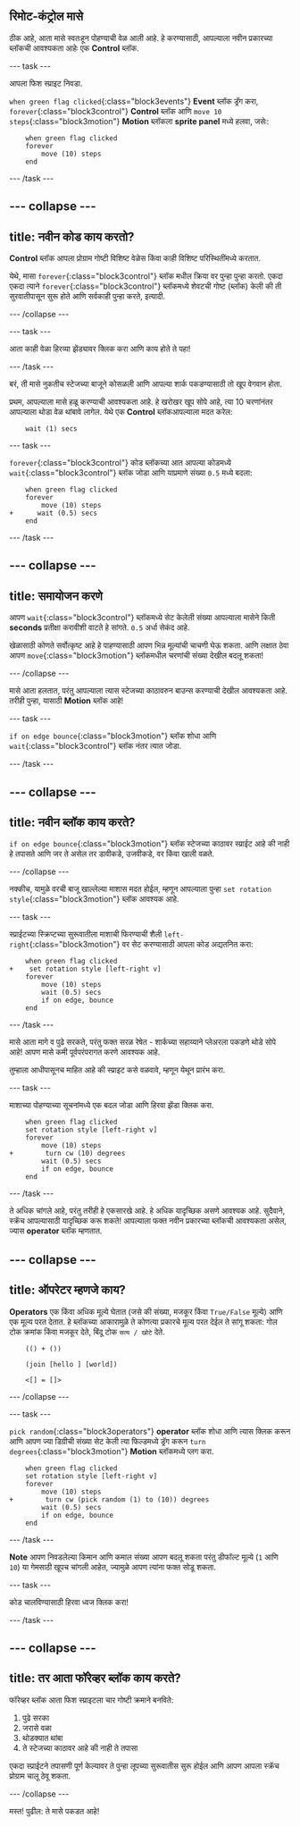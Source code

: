 ## रिमोट-कंट्रोल मासे

ठीक आहे, आता मासे स्वतःहून पोहण्याची वेळ आली आहे. हे करण्यासाठी, आपल्याला नवीन प्रकारच्या ब्लॉकची आवश्यकता आहेः एक **Control** ब्लॉक.

\--- task \---

आपला फिश स्प्राइट निवडा.

`when green flag clicked`{:class="block3events"} **Event** ब्लॉक ड्रॅग करा, `forever`{:class="block3control"} **Control** ब्लॉक आणि `move 10 steps`{:class="block3motion"} **Motion** ब्लॉकला **sprite panel** मध्ये हलवा, जसेः:

```blocks3
    when green flag clicked
    forever
        move (10) steps
    end
```

\--- /task \---

## \--- collapse \---

## title: नवीन कोड काय करतो?

**Control** ब्लॉक आपला प्रोग्राम गोष्टी विशिष्ट वेळेस किंवा काही विशिष्ट परिस्थितींमध्ये करतात.

येथे, मासा `forever`{:class="block3control"} ब्लॉक मधील क्रिया वर पुन्हा पुन्हा करतो. एकदा एकदा त्याने `forever`{:class="block3control"} ब्लॉकमध्ये शेवटची गोष्ट (ब्लॉक) केली की ती सुरवातीपासून सुरू होते आणि सर्वकाही पुन्हा करते, इत्यादी.

\--- /collapse \---

\--- task \---

आता काही वेळा हिरव्या झेंड्यावर क्लिक करा आणि काय होते ते पहा!

\--- /task \---

बरं, ती मासे नुकतीच स्टेजच्या बाजूने कोसळली आणि आपल्या शार्क पकडण्यासाठी तो खूप वेगवान होता.

प्रथम, आपल्याला मासे हळू करण्याची आवश्यकता आहे. हे खरोखर खूप सोपे आहे, त्या 10 चरणांनंतर आपल्याला थोडा वेळ थांबावे लागेल. येथे एक **Control** ब्लॉकआपल्याला मदत करेल:

```blocks3
    wait (1) secs
```

\--- task \---

`forever`{:class="block3control"} कोड ब्लॉकच्या आत आपल्या कोडमध्ये `wait`{:class="block3control"} ब्लॉक जोडा आणि याप्रमाणे संख्या `0.5` मध्ये बदला:

```blocks3
    when green flag clicked
    forever
        move (10) steps
+      wait (0.5) secs
    end
```

\--- /task \---

## \--- collapse \---

## title: समायोजन करणे

आपण `wait`{:class="block3control"} ब्लॉकमध्ये सेट केलेली संख्या आपल्याला मासेने किती **seconds** प्रतीक्षा करावीशी वाटते हे सांगते. ` 0.5 ` अर्धा सेकंद आहे.

खेळासाठी कोणते सर्वोत्कृष्ट आहे हे पाहण्यासाठी आपण भिन्न मूल्यांची चाचणी घेऊ शकता. आणि लक्षात ठेवा आपण `move`{:class="block3motion"} ब्लॉकमधील चरणांची संख्या देखील बदलू शकता!

\--- /collapse \---

मासे आता हलतात, परंतु आपल्याला त्यास स्टेजच्या काठावरुन बाउन्स करण्याची देखील आवश्यकता आहे. तरीही पुन्हा, यासाठी **Motion** ब्लॉक आहे!

\--- task \---

`if on edge bounce`{:class="block3motion"} ब्लॉक शोधा आणि `wait`{:class="block3control"} ब्लॉक नंतर त्यात जोडा.

\--- /task \---

## \--- collapse \---

## title: नवीन ब्लॉक काय करते?

`if on edge bounce`{:class="block3motion"} ब्लॉक स्टेजच्या काठावर स्प्राईट आहे की नाही हे तपासते आणि जर ते असेल तर डावीकडे, उजवीकडे, वर किंवा खाली वळते.

\--- /collapse \---

नक्कीच, यामुळे वरची बाजू खाल्लेल्या माशास मदत होईल, म्हणून आपल्याला पुन्हा `set rotation style`{:class="block3motion"} ब्लॉक आवश्यक आहे.

\--- task \---

स्प्राईटच्या स्क्रिप्टच्या सुरूवातीला माशाची फिरण्याची शैली `left-right`{:class="block3motion"} वर सेट करण्यासाठी आपला कोड अद्यतनित करा:

```blocks3
    when green flag clicked
+    set rotation style [left-right v]
    forever
        move (10) steps
        wait (0.5) secs
        if on edge, bounce
    end
```

\--- /task \---

मासे आता मागे व पुढे सरकते, परंतु फक्त सरळ रेषेत - शार्कच्या सहाय्याने प्लेअरला पकडणे थोडे सोपे आहे! आपण मासे कमी पूर्वपरंपरागत करणे आवश्यक आहे.

तुम्हाला आधीपासूनच माहित आहे की स्प्राइट कसे वळवावे, म्हणून येथून प्रारंभ करा.

\--- task \---

माशाच्या पोहण्याच्या सूचनांमध्ये एक बदल जोडा आणि हिरवा झेंडा क्लिक करा.

```blocks3
    when green flag clicked
    set rotation style [left-right v]
    forever
        move (10) steps
+        turn cw (10) degrees
        wait (0.5) secs
        if on edge, bounce
    end
```

\--- /task \---

ते अधिक चांगले आहे, परंतु तरीही हे एकसारखे आहे. हे अधिक यादृच्छिक असणे आवश्यक आहे. सुदैवाने, स्क्रॅच आपल्यासाठी यादृच्छिक करू शकते! आपल्याला फक्त नवीन प्रकारच्या ब्लॉकची आवश्यकता असेल, ज्यास **operator** ब्लॉक म्हणतात.

## \--- collapse \---

## title: ऑपरेटर म्हणजे काय?

**Operators** एक किंवा अधिक मूल्ये घेतात (जसे की संख्या, मजकूर किंवा `True/False` मूल्ये) आणि एक मूल्य परत देतात. हे ब्लॉकच्या आकारामुळे ते कोणत्या प्रकारचे मूल्य परत देईल ते सांगू शकता: गोल टोक क्रमांक किंवा मजकूर देते, बिंदू टोक `सत्य / खोटे` देते.

```blocks3
    (() + ())

    (join [hello ] [world])

    <[] = []>
```

\--- /collapse \---

\--- task \---

`pick random`{:class="block3operators"} **operator** ब्लॉक शोधा आणि त्यास क्लिक करून आणि आपण ज्या डिग्रीची संख्या सेट केली त्या फिल्डमध्ये ड्रॅग करून `turn degrees`{:class="block3motion"} **Motion** ब्लॉकमध्ये प्लग करा.

```blocks3
    when green flag clicked
    set rotation style [left-right v]
    forever 
        move (10) steps
+        turn cw (pick random (1) to (10)) degrees
        wait (0.5) secs
        if on edge, bounce
    end
```

\--- /task \---

**Note** आपण निवडलेल्या किमान आणि कमाल संख्या आपण बदलू शकता परंतु डीफॉल्ट मूल्ये (`1` आणि `10`) या गेमसाठी खूपच चांगली आहेत, ज्यामुळे आपण त्यांना फक्त सोडू शकता.

\--- task \---

कोड चालविण्यासाठी हिरवा ध्वज क्लिक करा!

\--- /task \---

## \--- collapse \---

## title: तर आता फॉरेव्हर ब्लॉक काय करते?

फॉरेव्हर ब्लॉक आता फिश स्प्राइटला चार गोष्टी क्रमाने बनविते:

1. पुढे सरका
2. जरासे वळा
3. थोडक्यात थांबा
4. ते स्टेजच्या काठावर आहे की नाही ते तपासा

एकदा स्प्राईटने तपासणी पूर्ण केल्यावर ते पुन्हा लूपच्या सुरूवातीस सुरू होईल आणि आपण आपला स्क्रॅच प्रोग्राम चालू ठेवू शकता.

\--- /collapse \---

मस्त! पुढील: ते मासे पकडत आहे!